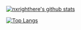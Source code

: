 [![nxrighthere's github stats](https://github-readme-stats.vercel.app/api?username=nxrighthere&theme=transparent&show_icons=true&count_private=true&include_all_commits=true&custom_title=nxrighthere%20statistics)](https://github.com/nxrighthere)

[![Top Langs](https://github-readme-stats.vercel.app/api/top-langs/?username=nxrighthere&layout=compact&theme=transparent&hide=cmake,makefile,shell)](https://github.com/nxrighthere)
